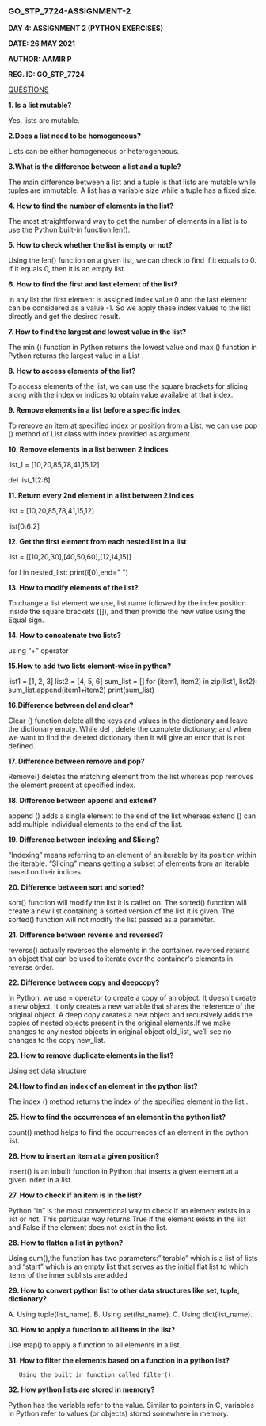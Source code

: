 <h3>GO_STP_7724-ASSIGNMENT-2</h3>

**DAY 4: ASSIGNMENT 2 (PYTHON EXERCISES)**

**DATE: 26 MAY 2021**

**AUTHOR: AAMIR P**

**REG. ID: GO_STP_7724**

<u>QUESTIONS</u>

<b>1. Is a list mutable?</b>

Yes, lists are mutable.

<b>2.Does a list need to be homogeneous?</b>

Lists can be either homogeneous or heterogeneous.

<b>3.What is the difference between a list and a tuple?</b>

The main difference between a list and a tuple is that lists are mutable while tuples are immutable. A list has a variable size while a tuple has a fixed size. 

<b>4. How to find the number of elements in the list?</b>

The most straightforward way to get the number of elements in a list is to use the Python built-in function len(). 

<b>5. How to check whether the list is empty or not?</b>

Using the len() function on a given list, we can check to find if it equals to 0. If it equals 0, then it is an empty list.

<b>6. How to find the first and last element of the list?</b>

In any list the first element is assigned index value 0 and the last element can be considered as a value -1. So we apply these index values to the list directly and get the desired result. 

<b>7. How to find the largest and lowest value in the list? </b>

The min () function in Python returns the lowest value and max () function in Python returns the largest value in a List . 

<b> 8. How to access elements of the list?</b>

To access elements of the list, we can use the square brackets for slicing along with the index or indices to obtain value available at that index. 

<b>9. Remove elements in a list before a specific index</b>

To remove an item at specified index or position from a List, we can use pop () method of List class with index provided as argument. 

<b>10. Remove elements in a list between 2 indices</b>

list_1 = [10,20,85,78,41,15,12] 


del list_1[2:6]

<b>11. Return every 2nd element in a list between 2 indices</b>

list = [10,20,85,78,41,15,12] 


list[0:6:2]

<b>12. Get the first element from each nested list in a list</b>

list = [[10,20,30],[40,50,60],[12,14,15]] 

for l in nested_list:
print(l[0],end=" ") 

<b>13. How to modify elements of the list?</b>

To change a list element we use, list name followed by the index position inside the square brackets ([]), and then provide the new value using the Equal sign. 

<b>14. How to concatenate two lists? </b>

using “+” operator

<b>15.How to add two lists element-wise in python? </b>

list1 = [1, 2, 3]
list2 = [4, 5, 6]
sum_list = []
for (item1, item2) in zip(list1, list2):
sum_list.append(item1+item2)
print(sum_list)

<b>16.Difference between del and clear?</b> 

Clear () function delete all the keys and values in the dictionary and leave the dictionary empty. While del <dict> , delete the complete dictionary; and when we want to find the deleted dictionary then it will give an error that <dict> is not defined. 

<b>17. Difference between remove and pop?</b>
  
Remove() deletes the matching element from the list whereas pop removes the element present at specified index. 

<b>18. Difference between append and extend?</b>

append () adds a single element to the end of the list whereas extend () can add multiple individual elements to the end of the list.
  
<b>19. Difference between indexing and Slicing? </b>

“Indexing” means referring to an element of an iterable by its position within the iterable. “Slicing” means getting a subset of elements from an iterable based on their indices.
  
  <b>20. Difference between sort and sorted?</b>
  
sort() function will modify the list it is called on. The sorted() function will create a new list containing a sorted version of the list it is given. The sorted() function will not modify the list passed as a parameter. 
  
  <b> 21. Difference between reverse and reversed? </b>
  
  reverse() actually reverses the elements in the container. reversed returns an object that can be used to iterate over the container's elements in reverse order. 
  
  <b> 22. Difference between copy and deepcopy? </b>
  
  In Python, we use = operator to create a copy of an object. It doesn't create a new object. It only creates a new variable that shares the reference of the original object. A deep copy creates a new object and recursively adds the copies of nested objects present in the original elements.If we make changes to any nested objects in original object old_list, we’ll see no changes to the copy new_list. 
  
  <b>23. How to remove duplicate elements in the list? </b>
  
  Using set data structure 
  
  <b> 24.How to find an index of an element in the python list? </b>
  
  The index () method returns the index of the specified element in the list . 
  
  <b> 25. How to find the occurrences of an element in the python list? </b>
  
  count() method helps to find the occurrences of an element in the python list. 
  
  <b> 26. How to insert an item at a given position? </b>
  
  insert() is an inbuilt function in Python that inserts a given element at a given index in a list. 
  
  <b>27. How to check if an item is in the list?</b>
  
  Python “in” is the most conventional way to check if an element exists in a list or not. This particular way returns True if the element exists in the list and False if the element does not exist in the list.
  
 <b>28. How to flatten a list in python? </b>
  
  Using sum(),the function has two parameters:”iterable” which is a list of lists and “start” which is an empty list that serves as the initial flat list to which items of the inner sublists are added
  
  <b>29. How to convert python list to other data structures like set, tuple, dictionary? </b>
  
A. Using tuple(list_name).
B. Using set(list_name).
C. Using dict(list_name).
  
  <b>30. How to apply a function to all items in the list? </b>

  Use map() to apply a function to all elements in a list.
  
  <b>31. How to filter the elements based on a function in a python list? </b>
       
       Using the built in function called filter().
       
  <b>32. How python lists are stored in memory?</b>
  
  Python has the variable refer to the value. Similar to pointers in C, variables in Python refer to values (or objects) stored somewhere in memory.

       
